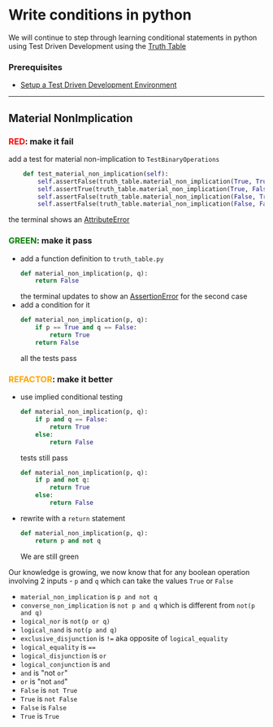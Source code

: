 # Write conditions in python

We will continue to step through learning conditional statements in python using Test Driven Development using the [Truth Table](https://en.wikipedia.org/wiki/Truth_table)

### Prerequisites

- [Setup a Test Driven Development Environment](./TDD_SETUP.md)

---

## Material NonImplication

### <span style="color:red">**RED**</span>: make it fail

add a test for material non-implication to `TestBinaryOperations`

```python
    def test_material_non_implication(self):
        self.assertFalse(truth_table.material_non_implication(True, True))
        self.assertTrue(truth_table.material_non_implication(True, False))
        self.assertFalse(truth_table.material_non_implication(False, True))
        self.assertFalse(truth_table.material_non_implication(False, False))
```

the terminal shows an [AttributeError](./ATTRIBUTE_ERROR.md)

### <span style="color:green">**GREEN**</span>: make it pass

- add a function definition to `truth_table.py`
    ```python
    def material_non_implication(p, q):
        return False
    ```
    the terminal updates to show an [AssertionError](./ASSERTION_ERROR.md) for the second case
- add a condition for it
    ```python
    def material_non_implication(p, q):
        if p == True and q == False:
            return True
        return False
    ```
    all the tests pass

### <span style="color:orange">**REFACTOR**</span>: make it better

- use implied conditional testing
    ```python
    def material_non_implication(p, q):
        if p and q == False:
            return True
        else:
            return False
    ```
    tests still pass
    ```python
    def material_non_implication(p, q):
        if p and not q:
            return True
        else:
            return False
    ```
- rewrite with a `return` statement
    ```python
    def material_non_implication(p, q):
        return p and not q
    ```
    We are still green

Our knowledge is growing, we now know that for any boolean operation involving 2 inputs - `p` and `q` which can take the values `True` or `False`
- `material_non_implication` is `p and not q`
- `converse_non_implication` is `not p and q` which is different from `not(p and q)`
- `logical_nor` is `not(p or q)`
- `logical_nand` is `not(p and q)`
- `exclusive_disjunction` is `!=` aka opposite of `logical_equality`
- `logical_equality` is `==`
- `logical_disjunction` is `or`
- `logical_conjunction` is `and`
- `and` is "not `or`"
- `or` is "not `and`"
- `False` is `not True`
- `True` is `not False`
- `False` is `False`
- `True` is `True`
